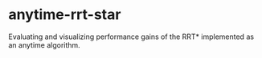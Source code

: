 # anytime-rrt-star
Evaluating and visualizing performance gains of the RRT* implemented as an anytime algorithm.

